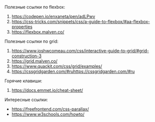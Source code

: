 Полезные ссылки по flexbox: 

1. https://codepen.io/enxaneta/pen/adLPwv
2. https://css-tricks.com/snippets/css/a-guide-to-flexbox/#aa-flexbox-properties
3. https://flexbox.malven.co/


Полезные ссылки по grid:

1. https://www.joshwcomeau.com/css/interactive-guide-to-grid/#grid-construction-3
2. https://grid.malven.co/
3. https://www.quackit.com/css/grid/examples/
4. https://cssgridgarden.com/#ruhttps://cssgridgarden.com/#ru

Горячие клавиши: 

1. https://docs.emmet.io/cheat-sheet/

Интересные ссылки: 

- https://freefrontend.com/css-parallax/
- https://www.w3schools.com/howto/